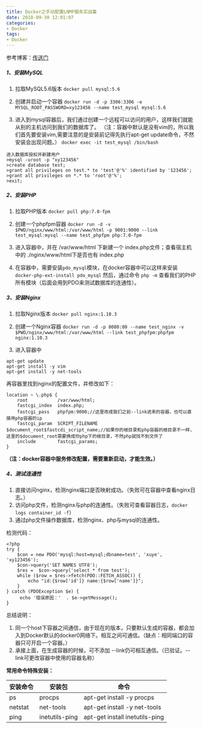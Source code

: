 ```yaml
---
title: Docker之手动配置LNMP服务实战篇
date: 2018-09-30 12:01:07
categories:
- Docker
tags:
- Docker
---
```

参考博客：[传送门](https://blog.csdn.net/xy752068432/article/details/75975065)
##### 1、安装MySQL ##### 
1. 拉取MySQL5.6版本
`docker pull mysql:5.6`

2. 创建并启动一个容器
`docker run -d -p 3306:3306 -e MYSQL_ROOT_PASSWORD=xy123456 --name test_mysql mysql:5.6`
<!--more-->

3. 进入到mysql容器后，我们通过创建一个远程可以访问的用户，这样我们就能从别的主机访问到我们的数据库了。
（注：容器中默认是没有vim的，所以我们首先要安装vim,需要注意的是安装前记得先执行apt-get update命令，不然安装会出现问题。）
`docker exec -it test_mysql /bin/bash`

>
```
进入数据库授权并新建用户
>mysql -uroot -p "xy123456"
>create database test;
>grant all privileges on test.* to 'test'@'%' identified by '123456';
>grant all privileges on *.* to 'root'@'%';
>exit;
```

##### 2、安装PHP #####
1. 拉取PHP版本
`docker pull php:7.0-fpm`

2. 创建一个phpfpm容器
`docker run -d -v $PWD/nginx/www/html:/var/www/html -p 9001:9000 --link test_mysql:mysql --name test_phpfpm php:7.0-fpm`

3. 进入容器中，并在 /var/www/html 下新建一个 index.php文件；查看宿主机中的 ./nginx/www/html下是否也有 index.php

4. 在容器中，需要安装`pdo_mysql`模块，在docker容器中可以这样来安装
`docker-php-ext-install pdo_mysql`
然后，通过命令 `php -m` 查看我们的PHP所有模块（后面会用到PDO来测试数据库的连通性）。


##### 3、安装Nginx #####
1. 拉取Nginx版本
`docker pull nginx:1.10.3`

2. 创建一个Nginx容器
`docker run -d -p 8080:80 --name test_nginx -v $PWD/nginx/www/html:/var/www/html --link test_phpfpm:phpfpm nginx:1.10.3`

3. 进入容器中
```
apt-get update
apt-get install -y vim
apt-get install -y net-tools
```
再容器里找到nginx的配置文件，并修改如下：
```
location ~ \.php$ {
    root           /var/www/html;
    fastcgi_index  index.php;
    fastcgi_pass   phpfpm:9000;//这里改成我们之前--link进来的容器，也可以直接用php容器的ip
    fastcgi_param  SCRIPT_FILENAME $document_root$fastcdi_script_name;//如果你的根目录和php容器的根目录不一样，这里的$document_root需要换成你php下的根目录，不然php就找不到文件了
    include        fastcgi_params;
}
```
**（注：docker容器中服务修改配置，需要重新启动，才能生效。）**


##### 4、测试连通性 #####
1. 直接访问nginx，检测nginx端口是否映射成功。（失败可在容器中查看nginx日志。）
2. 访问php文件，检测nginx与php的连通性。（失败可查看容器日志，`docker logs container_id -f`）
3. 通过php文件操作数据库，检测nginx、php与mysql的连通性。

检测代码：
```
<?php
try {
    $con = new PDO('mysql:host=mysql;dbname=test', 'xuye', 'xy123456');
    $con->query('SET NAMES UTF8');
    $res =  $con->query('select * from test');
    while ($row = $res->fetch(PDO::FETCH_ASSOC)) {
        echo "id:{$row['id']} name:{$row['name']}";
    }
} catch (PDOException $e) {
     echo '错误原因：'  . $e->getMessage();
}
```

总结说明：
1. 同一个host下容器之间通信，由于现在的版本，只要默认生成的容器，都会加入到Docker默认的docker0网络下。相互之间可通信。（缺点：相同端口的容器只可开启一个容器。）
2. 承接上面，在生成容器的时候，可不添加 --link仍可相互通信。（已验证。--link可更改容器中使用的容器名称）

**常用命令特殊安装：**

安装命令    |  安装包  |  命令
------------|----------|-----------
ps 			| procps   | apt-get install -y procps
netstat     | net-tools| apt-get install -y net-tools
ping 		| inetutils-ping| apt-get install inetutils-ping
